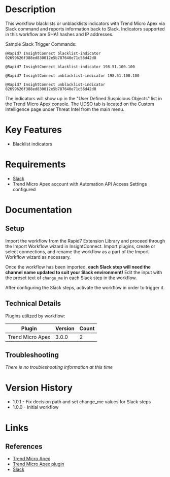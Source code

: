 # Description

This workflow blacklists or unblacklists indicators with Trend Micro Apex via Slack command and reports information back to Slack.
Indicators supported in this workflow are SHA1 hashes and IP addresses.

Sample Slack Trigger Commands:

`@Rapid7 InsightConnect blacklist-indicator 02699626f388ed830012e5b787640e71c56d42d8`

`@Rapid7 InsightConnect blacklist-indicator 198.51.100.100`

`@Rapid7 InsightConnect unblacklist-indicator 198.51.100.100`

`@Rapid7 InsightConnect unblacklist-indicator 02699626f388ed830012e5b787640e71c56d42d8`

The indicators will show up in the "User Defined Suspicious Objects" list in the Trend Micro Apex console.
The UDSO tab is located on the Custom Intelligence page under Threat Intel from the main menu.

# Key Features

* Blacklist indicators

# Requirements

* [Slack](https://insightconnect.help.rapid7.com/docs/configure-slack-for-chatops)
* Trend Micro Apex account with Automation API Access Settings configured

# Documentation

## Setup

Import the workflow from the Rapid7 Extension Library and proceed through the Import Workflow wizard in InsightConnect. Import plugins, create or select connections, and rename the workflow as a part of the Import Workflow wizard as necessary.

Once the workflow has been imported, **each Slack step will need the channel name updated to suit your Slack environment!** Edit the input with the preset text of `change_me` in each Slack step in the workflow.

After configuring the Slack steps, activate the workflow in order to trigger it.
 
## Technical Details

Plugins utilized by workflow:

|Plugin|Version|Count|
|----|----|--------|
|Trend Micro Apex|3.0.0|2|

## Troubleshooting

_There is no troubleshooting information at this time_

# Version History

* 1.0.1 - Fix decision path and set change_me values for Slack steps
* 1.0.0 - Initial workflow

# Links

## References

* [Trend Micro Apex](https://www.trendmicro.com/en_us/business/products/user-protection/sps/endpoint.html)
* [Trend Micro Apex plugin](https://extensions.rapid7.com/extension/trendmicro_apex)
* [Slack](https://slack.com)
